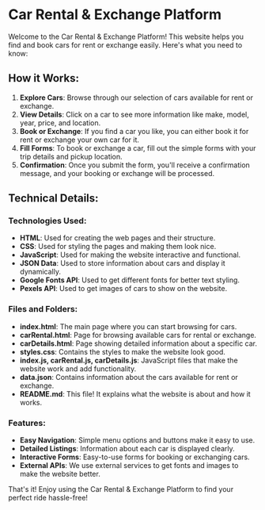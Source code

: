 # Car Rental & Exchange Platform

Welcome to the Car Rental & Exchange Platform! This website helps you find and book cars for rent or exchange easily. Here's what you need to know:

## How it Works:

1. **Explore Cars**: Browse through our selection of cars available for rent or exchange.
2. **View Details**: Click on a car to see more information like make, model, year, price, and location.
3. **Book or Exchange**: If you find a car you like, you can either book it for rent or exchange your own car for it.
4. **Fill Forms**: To book or exchange a car, fill out the simple forms with your trip details and pickup location.
5. **Confirmation**: Once you submit the form, you'll receive a confirmation message, and your booking or exchange will be processed.

## Technical Details:

### Technologies Used:

- **HTML**: Used for creating the web pages and their structure.
- **CSS**: Used for styling the pages and making them look nice.
- **JavaScript**: Used for making the website interactive and functional.
- **JSON Data**: Used to store information about cars and display it dynamically.
- **Google Fonts API**: Used to get different fonts for better text styling.
- **Pexels API**: Used to get images of cars to show on the website.

### Files and Folders:

- **index.html**: The main page where you can start browsing for cars.
- **carRental.html**: Page for browsing available cars for rental or exchange.
- **carDetails.html**: Page showing detailed information about a specific car.
- **styles.css**: Contains the styles to make the website look good.
- **index.js, carRental.js, carDetails.js**: JavaScript files that make the website work and add functionality.
- **data.json**: Contains information about the cars available for rent or exchange.
- **README.md**: This file! It explains what the website is about and how it works.

### Features:

- **Easy Navigation**: Simple menu options and buttons make it easy to use.
- **Detailed Listings**: Information about each car is displayed clearly.
- **Interactive Forms**: Easy-to-use forms for booking or exchanging cars.
- **External APIs**: We use external services to get fonts and images to make the website better.

That's it! Enjoy using the Car Rental & Exchange Platform to find your perfect ride hassle-free!
